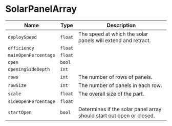 # SolarPanelArray


|Name|Type|Description|
|--|--|--|
|`deploySpeed`|`float`|The speed at which the solar panels will extend and retract.|
|`efficiency`|`float`||
|`mainOpenPercentage`|`float`||
|`open`|`bool`||
|`openingSideDepth`|`int`||
|`rows`|`int`|The number of rows of panels.|
|`rowSize`|`int`|The number of panels in each row.|
|`scale`|`float`|The overall size of the part.|
|`sideOpenPercentage`|`float`||
|`startOpen`|`bool`|Determines if the solar panel array should start out open or closed.|


